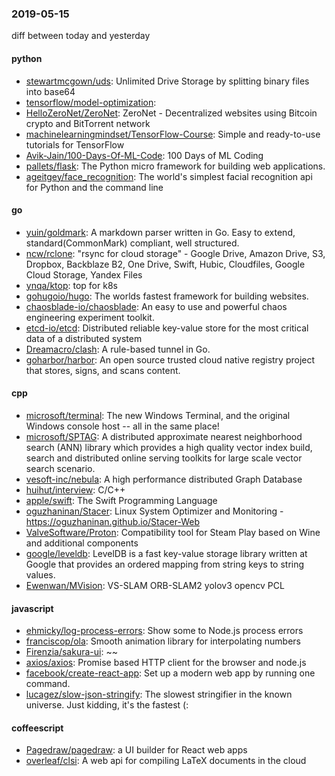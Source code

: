 ### 2019-05-15
diff between today and yesterday

#### python
* [stewartmcgown/uds](https://github.com/stewartmcgown/uds): Unlimited Drive Storage by splitting binary files into base64
* [tensorflow/model-optimization](https://github.com/tensorflow/model-optimization): 
* [HelloZeroNet/ZeroNet](https://github.com/HelloZeroNet/ZeroNet): ZeroNet - Decentralized websites using Bitcoin crypto and BitTorrent network
* [machinelearningmindset/TensorFlow-Course](https://github.com/machinelearningmindset/TensorFlow-Course): Simple and ready-to-use tutorials for TensorFlow
* [Avik-Jain/100-Days-Of-ML-Code](https://github.com/Avik-Jain/100-Days-Of-ML-Code): 100 Days of ML Coding
* [pallets/flask](https://github.com/pallets/flask): The Python micro framework for building web applications.
* [ageitgey/face_recognition](https://github.com/ageitgey/face_recognition): The world's simplest facial recognition api for Python and the command line

#### go
* [yuin/goldmark](https://github.com/yuin/goldmark):  A markdown parser written in Go. Easy to extend, standard(CommonMark) compliant, well structured.
* [ncw/rclone](https://github.com/ncw/rclone): "rsync for cloud storage" - Google Drive, Amazon Drive, S3, Dropbox, Backblaze B2, One Drive, Swift, Hubic, Cloudfiles, Google Cloud Storage, Yandex Files
* [ynqa/ktop](https://github.com/ynqa/ktop): top for k8s
* [gohugoio/hugo](https://github.com/gohugoio/hugo): The worlds fastest framework for building websites.
* [chaosblade-io/chaosblade](https://github.com/chaosblade-io/chaosblade): An easy to use and powerful chaos engineering experiment toolkit.
* [etcd-io/etcd](https://github.com/etcd-io/etcd): Distributed reliable key-value store for the most critical data of a distributed system
* [Dreamacro/clash](https://github.com/Dreamacro/clash): A rule-based tunnel in Go.
* [goharbor/harbor](https://github.com/goharbor/harbor): An open source trusted cloud native registry project that stores, signs, and scans content.

#### cpp
* [microsoft/terminal](https://github.com/microsoft/terminal): The new Windows Terminal, and the original Windows console host -- all in the same place!
* [microsoft/SPTAG](https://github.com/microsoft/SPTAG): A distributed approximate nearest neighborhood search (ANN) library which provides a high quality vector index build, search and distributed online serving toolkits for large scale vector search scenario.
* [vesoft-inc/nebula](https://github.com/vesoft-inc/nebula): A high performance distributed Graph Database
* [huihut/interview](https://github.com/huihut/interview):  C/C++
* [apple/swift](https://github.com/apple/swift): The Swift Programming Language
* [oguzhaninan/Stacer](https://github.com/oguzhaninan/Stacer): Linux System Optimizer and Monitoring - https://oguzhaninan.github.io/Stacer-Web
* [ValveSoftware/Proton](https://github.com/ValveSoftware/Proton): Compatibility tool for Steam Play based on Wine and additional components
* [google/leveldb](https://github.com/google/leveldb): LevelDB is a fast key-value storage library written at Google that provides an ordered mapping from string keys to string values.
* [Ewenwan/MVision](https://github.com/Ewenwan/MVision):   VS-SLAM ORB-SLAM2  yolov3  opencv PCL  

#### javascript
* [ehmicky/log-process-errors](https://github.com/ehmicky/log-process-errors): Show some  to Node.js process errors
* [franciscop/ola](https://github.com/franciscop/ola):  Smooth animation library for interpolating numbers
* [Firenzia/sakura-ui](https://github.com/Firenzia/sakura-ui):  ~~
* [axios/axios](https://github.com/axios/axios): Promise based HTTP client for the browser and node.js
* [facebook/create-react-app](https://github.com/facebook/create-react-app): Set up a modern web app by running one command.
* [lucagez/slow-json-stringify](https://github.com/lucagez/slow-json-stringify): The slowest stringifier in the known universe. Just kidding, it's the fastest (:

#### coffeescript
* [Pagedraw/pagedraw](https://github.com/Pagedraw/pagedraw): a UI builder for React web apps
* [overleaf/clsi](https://github.com/overleaf/clsi): A web api for compiling LaTeX documents in the cloud
